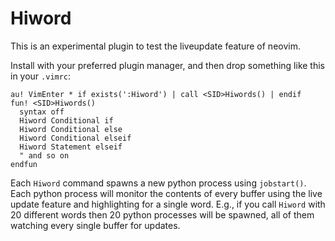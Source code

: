 Hiword
======

This is an experimental plugin to test the liveupdate feature of neovim.

Install with your preferred plugin manager, and then drop something like this in your `.vimrc`:

    au! VimEnter * if exists(':Hiword') | call <SID>Hiwords() | endif
    fun! <SID>Hiwords()
      syntax off
      Hiword Conditional if
      Hiword Conditional else
      Hiword Conditional elseif
      Hiword Statement elseif
      " and so on
    endfun

Each `Hiword` command spawns a new python process using `jobstart()`. Each
python process will monitor the contents of every buffer using the live update
feature and highlighting for a single word. E.g., if you call `Hiword` with 20
different words then 20 python processes will be spawned, all of them watching
every single buffer for updates.
